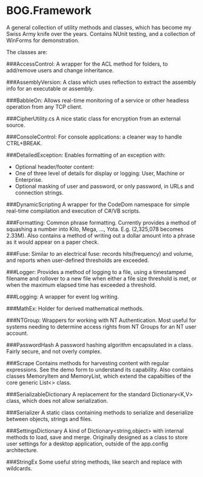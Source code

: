 # BOG.Framework
A general collection of utility methods and classes, which has become my Swiss Army knife over the years.
Contains NUnit testing, and a collection of WinForms for demonstration.

The classes are:

###AccessControl:
  A wrapper for the ACL method for folders, to add/remove users and change inheritance.
  
###AssemblyVersion:
  A class which uses reflection to extract the assembly info for an executable or assembly.

###BabbleOn:
  Allows real-time monitoring of a service or other headless operation from any TCP client.
  
###CipherUtility.cs
  A nice static class for encryption from an external source.

###ConsoleControl:
  For console applications: a cleaner way to handle CTRL+BREAK.

###DetailedException:
  Enables formatting of an exception with:
  - Optional header/footer content:
  - One of three level of details for display or logging: User, Machine or Enterprise.
  - Optional masking of user and password, or only password, in URLs and connection strings.
  
###DynamicScripting
  A wrapper for the CodeDom namespace for simple real-time compilation and execution of C#/VB scripts.

###Formatting:
  Common phrase formatting. Currently provides a method of squashing a number into Kilo, Mega, ..., Yota.
  E.g.  (2,325,078 becomes 2.33M).  Also contains a method of writing out a dollar amount into a phrase
  as it would appear on a paper check.

###Fuse:
  Similar to an electrical fuse: records hits(frequency) and volume, and reports when 
  user-defined thresholds are exceeded.

###Logger:
  Provides a method of logging to a file, using a timestamped filename and rollover to a new file when 
  either a file size threshold is met, or when the maximum elapsed time has exceeded a threshold.

###Logging:
  A wrapper for event log writing.

###MathEx:
  Holder for derived mathematical methods.
  
###NTGroup:
  Wrappers for working with NT Authentication.  Most useful for systems needing to determine access rights
  from NT Groups for an NT user account.
  
###PasswordHash
  A password hashing algorithm encapsulated in a class.  Fairly secure, and not overly complex.
  
###Scrape
  Contains methods for harvesting content with regular expressions.  See the demo form to understand its
  capability.  Also contains classes MemoryItem and MemoryList, which extend the capabilties of the core
  generic List<> class.

###SerializableDictionary
  A replacement for the standard Dictionary<K,V> class, which does not allow serialization.
  
###Serializer
  A static class containing methods to serialize and deserialize between objects, strings and files.
  
###SettingsDictionary
  A kind of Dictionary<string,object> with internal methods to load, save and merge.  Originally designed
  as a class to store user settings for a desktop application, outside of the app.config architecture.
  
###StringEx
  Some useful string methods, like search and replace with wildcards.
  

  
